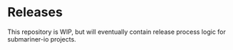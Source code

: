 # Releases

This repository is WIP, but will eventually contain release process logic for submariner-io projects.
